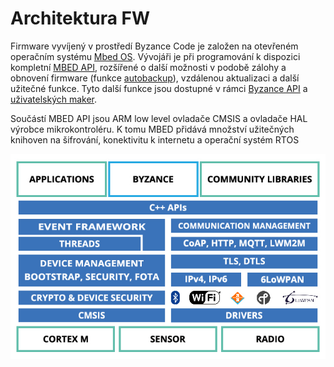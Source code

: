 # Architektura FW

Firmware vyvíjený v prostředí Byzance Code je založen na otevřeném operačním systému [Mbed OS](https://github.com/ARMmbed/mbed-os). Vývojáři je při programování k dispozici kompletní [MBED API](../programovani-hw/mbed-api/), rozšířené o další možnosti v podobě zálohy a obnovení firmware \(funkce [autobackup](autobackup.md)\), vzdálenou aktualizaci a další užitečné funkce. Tyto další funkce jsou dostupné v rámci [Byzance API](../programovani-hw/byzance-api/) a [uživatelských maker](../programovani-hw/byzance-api/uzivatelska-makra.md).

Součástí MBED API jsou ARM low level ovladače CMSIS a ovladače HAL výrobce mikrokontroléru. K tomu MBED přidává množství užitečných knihoven na šifrování, konektivitu k internetu a operační systém RTOS

![](../../.gitbook/assets/architektura_fw.jpg)

